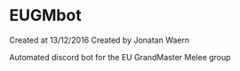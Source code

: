 # EUGMbot
Created at 13/12/2016
Created by Jonatan Waern

Automated discord bot for the EU GrandMaster Melee group